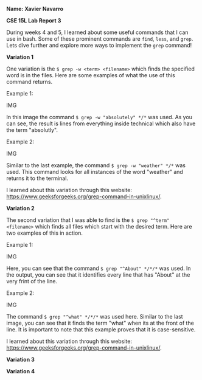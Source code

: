 __Name: Xavier Navarro__

__CSE 15L Lab Report 3__

During weeks 4 and 5, I learned about some useful commands that I can use in bash. Some of these prominent commands are ```find```, ```less```, and ```grep```. Lets dive further and explore more ways to implement the ```grep``` command!

__Variation 1__

One variation is the ```$ grep -w <term> <filename>``` which finds the specified word is in the files. Here are some examples of what the use of this command returns.

Example 1:

IMG

In this image the command ```$ grep -w "absolutely" */*``` was used. As you can see, the result is lines from everything inside technical which also have the term "absolutly".

Example 2:

IMG

Similar to the last example, the command ```$ grep -w "weather" */*``` was used. This command looks for all instances of the word "weather" and returns it to the terminal.

I learned about this variation through this website: https://www.geeksforgeeks.org/grep-command-in-unixlinux/.

__Variation 2__

The second variation that I was able to find is the ```$ grep "^term" <filename>``` which finds all files which start with the desired term. Here are two examples of this in action.

Example 1:

IMG

Here, you can see that the command ```$ grep "^About" */*/*``` was used. In the output, you can see that it identifies every line that has "About" at the very frint of the line.

Example 2:

IMG

The command ```$ grep "^what" */*/*``` was used here. Similar to the last image, you can see that it finds the term "what" when its at the front of the line. It is important to note that this example proves that it is case-sensitive.

I learned about this variation through this website: https://www.geeksforgeeks.org/grep-command-in-unixlinux/.

__Variation 3__


__Variation 4__

